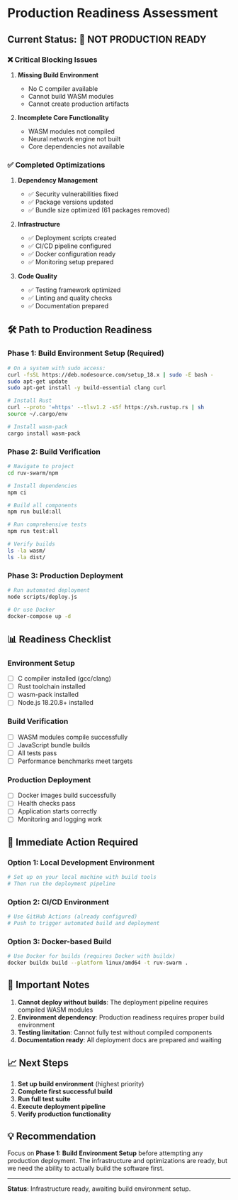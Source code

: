 # Production Readiness Assessment

## Current Status: 🚧 **NOT PRODUCTION READY**

### ❌ Critical Blocking Issues

1. **Missing Build Environment**
   - No C compiler available
   - Cannot build WASM modules
   - Cannot create production artifacts

2. **Incomplete Core Functionality**
   - WASM modules not compiled
   - Neural network engine not built
   - Core dependencies not available

### ✅ Completed Optimizations

1. **Dependency Management**
   - ✅ Security vulnerabilities fixed
   - ✅ Package versions updated
   - ✅ Bundle size optimized (61 packages removed)

2. **Infrastructure**
   - ✅ Deployment scripts created
   - ✅ CI/CD pipeline configured
   - ✅ Docker configuration ready
   - ✅ Monitoring setup prepared

3. **Code Quality**
   - ✅ Testing framework optimized
   - ✅ Linting and quality checks
   - ✅ Documentation prepared

## 🛠️ **Path to Production Readiness**

### Phase 1: Build Environment Setup (Required)

```bash
# On a system with sudo access:
curl -fsSL https://deb.nodesource.com/setup_18.x | sudo -E bash -
sudo apt-get update
sudo apt-get install -y build-essential clang curl

# Install Rust
curl --proto '=https' --tlsv1.2 -sSf https://sh.rustup.rs | sh
source ~/.cargo/env

# Install wasm-pack
cargo install wasm-pack
```

### Phase 2: Build Verification

```bash
# Navigate to project
cd ruv-swarm/npm

# Install dependencies
npm ci

# Build all components
npm run build:all

# Run comprehensive tests
npm run test:all

# Verify builds
ls -la wasm/
ls -la dist/
```

### Phase 3: Production Deployment

```bash
# Run automated deployment
node scripts/deploy.js

# Or use Docker
docker-compose up -d
```

## 📊 **Readiness Checklist**

### Environment Setup
- [ ] C compiler installed (gcc/clang)
- [ ] Rust toolchain installed
- [ ] wasm-pack installed
- [ ] Node.js 18.20.8+ installed

### Build Verification
- [ ] WASM modules compile successfully
- [ ] JavaScript bundle builds
- [ ] All tests pass
- [ ] Performance benchmarks meet targets

### Production Deployment
- [ ] Docker images build successfully
- [ ] Health checks pass
- [ ] Application starts correctly
- [ ] Monitoring and logging work

## 🎯 **Immediate Action Required**

### Option 1: Local Development Environment
```bash
# Set up on your local machine with build tools
# Then run the deployment pipeline
```

### Option 2: CI/CD Environment
```bash
# Use GitHub Actions (already configured)
# Push to trigger automated build and deployment
```

### Option 3: Docker-based Build
```bash
# Use Docker for builds (requires Docker with buildx)
docker buildx build --platform linux/amd64 -t ruv-swarm .
```

## 🚨 **Important Notes**

1. **Cannot deploy without builds**: The deployment pipeline requires compiled WASM modules
2. **Environment dependency**: Production readiness requires proper build environment
3. **Testing limitation**: Cannot fully test without compiled components
4. **Documentation ready**: All deployment docs are prepared and waiting

## 📈 **Next Steps**

1. **Set up build environment** (highest priority)
2. **Complete first successful build**
3. **Run full test suite**
4. **Execute deployment pipeline**
5. **Verify production functionality**

## 💡 **Recommendation**

Focus on **Phase 1: Build Environment Setup** before attempting any production deployment. The infrastructure and optimizations are ready, but we need the ability to actually build the software first.

---

**Status**: Infrastructure ready, awaiting build environment setup.
